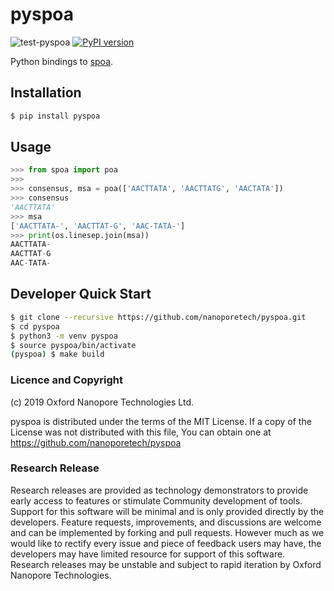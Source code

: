 # pyspoa

![test-pyspoa](https://github.com/nanoporetech/pyspoa/workflows/test-pyspoa/badge.svg) [![PyPI version](https://badge.fury.io/py/pyspoa.svg)](https://badge.fury.io/py/pyspoa)

Python bindings to [spoa](https://github.com/rvaser/spoa).

## Installation

```bash
$ pip install pyspoa
```

## Usage

```python
>>> from spoa import poa
>>>
>>> consensus, msa = poa(['AACTTATA', 'AACTTATG', 'AACTATA'])
>>> consensus
'AACTTATA'
>>> msa
['AACTTATA-', 'AACTTAT-G', 'AAC-TATA-']
>>> print(os.linesep.join(msa))
AACTTATA-
AACTTAT-G
AAC-TATA-
```

## Developer Quick Start

```bash
$ git clone --recursive https://github.com/nanoporetech/pyspoa.git
$ cd pyspoa
$ python3 -m venv pyspoa
$ source pyspoa/bin/activate
(pyspoa) $ make build
```

### Licence and Copyright
(c) 2019 Oxford Nanopore Technologies Ltd.

pyspoa is distributed under the terms of the MIT License.  If a copy of the License
was not distributed with this file, You can obtain one at https://github.com/nanoporetech/pyspoa

### Research Release

Research releases are provided as technology demonstrators to provide early access to features or stimulate Community development of tools. Support for this software will be minimal and is only provided directly by the developers. Feature requests, improvements, and discussions are welcome and can be implemented by forking and pull requests. However much as we would like to rectify every issue and piece of feedback users may have, the developers may have limited resource for support of this software. Research releases may be unstable and subject to rapid iteration by Oxford Nanopore Technologies.
